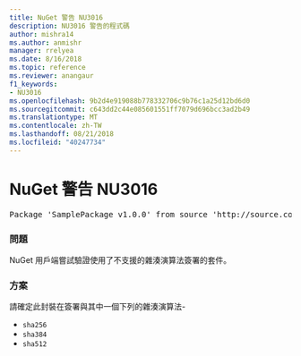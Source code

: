 ```yaml
---
title: NuGet 警告 NU3016
description: NU3016 警告的程式碼
author: mishra14
ms.author: anmishr
manager: rrelyea
ms.date: 8/16/2018
ms.topic: reference
ms.reviewer: anangaur
f1_keywords:
- NU3016
ms.openlocfilehash: 9b2d4e919088b778332706c9b76c1a25d12bd6d0
ms.sourcegitcommit: c643dd2c44e085601551ff7079d696bcc3ad2b49
ms.translationtype: MT
ms.contentlocale: zh-TW
ms.lasthandoff: 08/21/2018
ms.locfileid: "40247734"
---
```

# <a name="nuget-warning-nu3016"></a>NuGet 警告 NU3016

<pre>Package 'SamplePackage v1.0.0' from source 'http://source.com/index.json': The package hash uses an unsupported hash algorithm.</pre>

### <a name="issue"></a>問題

NuGet 用戶端嘗試驗證使用了不支援的雜湊演算法簽署的套件。


### <a name="solution"></a>方案

請確定此封裝在簽署與其中一個下列的雜湊演算法- 
* `sha256`
* `sha384`
* `sha512`


